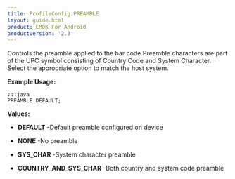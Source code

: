 ```yaml
---
title: ProfileConfig.PREAMBLE
layout: guide.html
product: EMDK For Android
productversion: '2.3'
---
```


Controls the preamble applied to the bar code
 Preamble characters are part of the UPC symbol consisting of Country Code and System Character.
 Select the appropriate option to match the host system.

 

**Example Usage:**
	
	:::java	
	PREAMBLE.DEFAULT;


**Values:**

* **DEFAULT** -Default preamble configured on device

* **NONE** -No preamble

* **SYS_CHAR** -System character preamble

* **COUNTRY_AND_SYS_CHAR** -Both country and system code preamble










